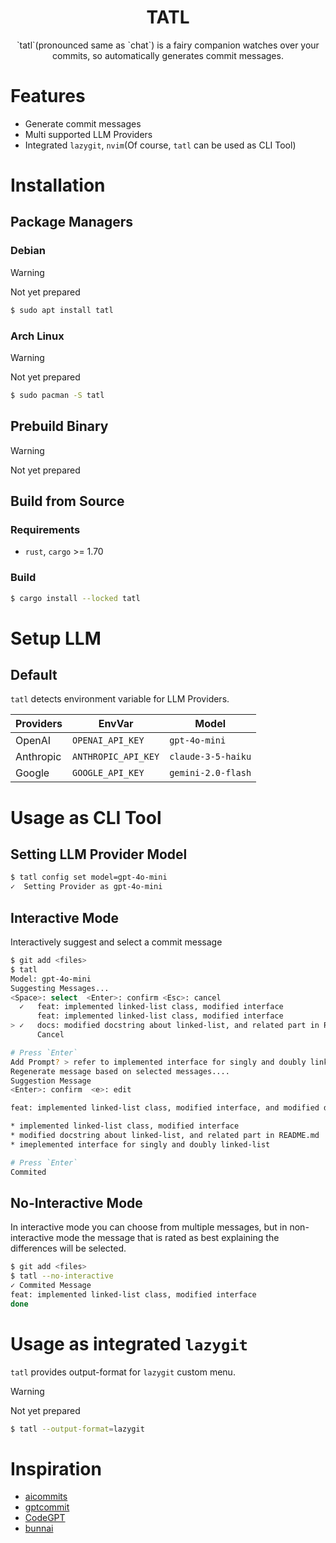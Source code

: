 <div align="center">
  <div>
    <h1 align="center">TATL</h1>
  </div>
    <p>`tatl`(pronounced same as `chat`) is a fairy companion watches over your commits, so automatically generates commit messages.</p>
</div>

# Features

- Generate commit messages
- Multi supported LLM Providers
- Integrated `lazygit`, `nvim`(Of course, `tatl` can be used as CLI Tool)
# Installation

## Package Managers

### Debian

> [!WARNING]
> Not yet prepared
```sh
$ sudo apt install tatl
```

### Arch Linux
> [!WARNING]
> Not yet prepared
```sh
$ sudo pacman -S tatl
```

## Prebuild Binary
> [!WARNING]
> Not yet prepared

## Build from Source

### Requirements
- `rust`, `cargo` >= 1.70

### Build
```sh
$ cargo install --locked tatl
```

# Setup LLM

## Default
`tatl` detects environment variable for LLM Providers.

| Providers   | EnvVar              | Model              |
| ----------- | -----------------   | -------------      |
| OpenAI      | `OPENAI_API_KEY`    | `gpt-4o-mini`      |
| Anthropic   | `ANTHROPIC_API_KEY` | `claude-3-5-haiku` |
| Google      | `GOOGLE_API_KEY`    | `gemini-2.0-flash` |


# Usage as CLI Tool

## Setting LLM Provider Model
```sh
$ tatl config set model=gpt-4o-mini
✓  Setting Provider as gpt-4o-mini
```

## Interactive Mode
Interactively suggest and select a commit message

```sh
$ git add <files>
$ tatl
Model: gpt-4o-mini
Suggesting Messages...
<Space>: select  <Enter>: confirm <Esc>: cancel
  ✓   feat: implemented linked-list class, modified interface
      feat: implemented linked-list class, modified interface
> ✓   docs: modified docstring about linked-list, and related part in README.md
      Cancel

# Press `Enter`
Add Prompt? > refer to implemented interface for singly and doubly linked-list
Regenerate message based on selected messages....
Suggestion Message
<Enter>: confirm  <e>: edit

feat: implemented linked-list class, modified interface, and modified docstring.

* implemented linked-list class, modified interface
* modified docstring about linked-list, and related part in README.md
* imeplemented interface for singly and doubly linked-list

# Press `Enter`
Commited
```

## No-Interactive Mode
In interactive mode you can choose from multiple messages, but in non-interactive mode the message that is rated as best explaining the differences will be selected.

```sh
$ git add <files>
$ tatl --no-interactive
✓ Commited Message
feat: implemented linked-list class, modified interface
done
```

# Usage as integrated `lazygit`
`tatl` provides output-format for `lazygit` custom menu.

> [!WARNING]
> Not yet prepared

```sh
$ tatl --output-format=lazygit
```

# Inspiration
- [aicommits](https://github.com/Nutlope/aicommits)
- [gptcommit](https://github.com/zurawiki/gptcommit)
- [CodeGPT](https://github.com/appleboy/CodeGPT)
- [bunnai](https://github.com/chhoumann/bunnai)
